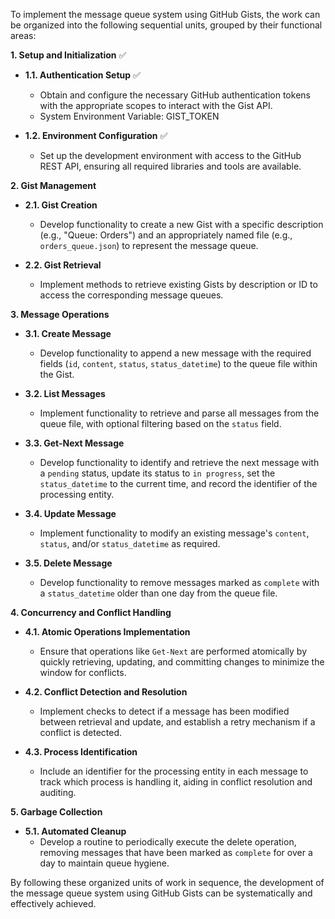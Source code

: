 To implement the message queue system using GitHub Gists, the work can be organized into the following sequential units, grouped by their functional areas:

**1. Setup and Initialization** ✅

- **1.1. Authentication Setup** ✅
  - Obtain and configure the necessary GitHub authentication tokens with the appropriate scopes to interact with the Gist API. 
  - System Environment Variable: GIST_TOKEN

- **1.2. Environment Configuration** ✅
  - Set up the development environment with access to the GitHub REST API, ensuring all required libraries and tools are available.

**2. Gist Management**

- **2.1. Gist Creation**
  - Develop functionality to create a new Gist with a specific description (e.g., "Queue: Orders") and an appropriately named file (e.g., `orders_queue.json`) to represent the message queue.

- **2.2. Gist Retrieval**
  - Implement methods to retrieve existing Gists by description or ID to access the corresponding message queues.

**3. Message Operations**

- **3.1. Create Message**
  - Develop functionality to append a new message with the required fields (`id`, `content`, `status`, `status_datetime`) to the queue file within the Gist.

- **3.2. List Messages**
  - Implement functionality to retrieve and parse all messages from the queue file, with optional filtering based on the `status` field.

- **3.3. Get-Next Message**
  - Develop functionality to identify and retrieve the next message with a `pending` status, update its status to `in progress`, set the `status_datetime` to the current time, and record the identifier of the processing entity.

- **3.4. Update Message**
  - Implement functionality to modify an existing message's `content`, `status`, and/or `status_datetime` as required.

- **3.5. Delete Message**
  - Develop functionality to remove messages marked as `complete` with a `status_datetime` older than one day from the queue file.

**4. Concurrency and Conflict Handling**

- **4.1. Atomic Operations Implementation**
  - Ensure that operations like `Get-Next` are performed atomically by quickly retrieving, updating, and committing changes to minimize the window for conflicts.

- **4.2. Conflict Detection and Resolution**
  - Implement checks to detect if a message has been modified between retrieval and update, and establish a retry mechanism if a conflict is detected.

- **4.3. Process Identification**
  - Include an identifier for the processing entity in each message to track which process is handling it, aiding in conflict resolution and auditing.

**5. Garbage Collection**

- **5.1. Automated Cleanup**
  - Develop a routine to periodically execute the delete operation, removing messages that have been marked as `complete` for over a day to maintain queue hygiene.

By following these organized units of work in sequence, the development of the message queue system using GitHub Gists can be systematically and effectively achieved.
